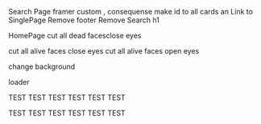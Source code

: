 Search Page 
  framer custom , consequense
  make id to all cards an Link to SinglePage
Remove footer
Remove Search h1

HomePage
  cut all dead facesclose eyes
  
  cut all alive faces close eyes
  cut all alive faces open eyes

change background

loader

TEST
TEST
TEST
TEST
TEST
TEST

TEST
TEST
TEST
TEST
TEST
TEST